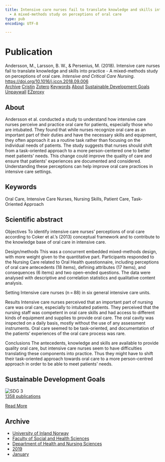 ```yaml
---
title: Intensive care nurses fail to translate knowledge and skills into practice
  - A mixed-methods study on perceptions of oral care
type: pub
encoding: UTF-8

---
```

<h1>Publication</h1>
<article id="csl-bib-container-6I3YCEUT" class="csl-bib-container">
  <div class="csl-bib-body"> <div class="csl-entry">Andersson, M., Larsson, B. W., &#38; Persenius, M. (2018). Intensive care nurses fail to translate knowledge and skills into practice - A mixed-methods study on perceptions of oral care. <i>Intensive and Critical Care Nursing</i>. <a href="https://doi.org/10.1016/j.iccn.2018.09.006">https://doi.org/10.1016/j.iccn.2018.09.006</a></div> </div>
  <div class="csl-bib-buttons">
    <a href="#taxonomy-article-6I3YCEUT" alt="archive" class="csl-bib-button">Archive</a>
    <a href="https://app.cristin.no/results/show.jsf?id=1657264" alt="Cristin" class="csl-bib-button">Cristin</a>
    <a href="http://zotero.org/groups/5881554/items/6I3YCEUT" alt="Zotero" class="csl-bib-button">Zotero</a>
    <a href="#keywords-article-6I3YCEUT" alt="keywords" class="csl-bib-button">Keywords</a>
    <a href="#about-article-6I3YCEUT" alt="about_pub" class="csl-bib-button">About</a>
    <a href="#sdg-article-6I3YCEUT" alt="sdg" class="csl-bib-button">Sustainable Development Goals</a>
    <a href="https://doi.org/10.1016/j.iccn.2018.09.006" alt="Unpaywall" class="csl-bib-button">Unpaywall</a>
    <a href="https://doi.org/10.1016/j.iccn.2018.09.006" alt="EZproxy" class="csl-bib-button">EZproxy</a>
  </div>
  <div id="csl-bib-meta-container-6I3YCEUT"></div>
</article>
<div id="csl-bib-meta-6I3YCEUT" class="csl-bib-meta">
  <article id="about-article-6I3YCEUT" class="about_pub-article">
    <h1>About</h1>
    Andersson et al. conducted a study to understand how intensive care nurses perceive and practice oral care for patients, especially those who are intubated. They found that while nurses recognize oral care as an important part of their duties and have the necessary skills and equipment, they often approach it as a routine task rather than focusing on the individual needs of patients. The study suggests that nurses should shift from a task-oriented approach to a more person-centered one to better meet patients' needs. This change could improve the quality of care and ensure that patients' experiences are documented and considered. Understanding these perceptions can help improve oral care practices in intensive care settings.
  </article>
  <article id="keywords-article-6I3YCEUT" class="keywords-article">
    <h1>Keywords</h1>
    Oral Care, Intensive Care Nurses, Nursing Skills, Patient Care, Task-Oriented Approach
  </article>
  <article id="abstract-article-6I3YCEUT" class="abstract-article">
    <h1>Scientific abstract</h1>
    Objectives 
To identify intensive care nurses’ perceptions of oral care according to Coker et al.’s (2013) conceptual framework and to contribute to the knowledge base of oral care in intensive care. 
 
Design/methods 
This was a concurrent embedded mixed-methods design, with more weight given to the quantitative part. Participants responded to the Nursing Care related to Oral Health questionnaire, including perceptions of oral care antecedents (18 items), defining attributes (17 items), and consequences (6 items) and two open-ended questions. The data were analysed with descriptive and correlation statistics and qualitative content analysis. 
 
Setting 
Intensive care nurses (n = 88) in six general intensive care units. 
 
Results 
Intensive care nurses perceived that an important part of nursing care was oral care, especially to intubated patients. They perceived that the nursing staff was competent in oral care skills and had access to different kinds of equipment and supplies to provide oral care. The oral cavity was inspected on a daily basis, mostly without the use of any assessment instruments. Oral care seemed to be task-oriented, and documentation of the patients’ experiences of the oral care process was rare. 
 
Conclusions 
The antecedents, knowledge and skills are available to provide quality oral care, but intensive care nurses seem to have difficulties translating these components into practice. Thus they might have to shift their task-oriented approach towards oral care to a more person-centred approach in order to be able to meet patients’ needs.
  </article>
  <article id="sdg-article-6I3YCEUT" class="sdg-article">
    <h1>Sustainable Development Goals</h1>
    <div class="sdg-container"><div id="sdg3" class="sdg">
        <img src="{{< params subfolder >}}images/sdg/sdg03_en.png" class="image" alt="SDG 3">
        <div class="sdg-overlay">
          <a href="{{< params subfolder >}}en/archive/?sdg=3#archive" class="sdg-publication-count"><span>1358</span> publications</a>
          <p><a href="https://sdgs.un.org/goals/goal3" class="sdg-read-more">Read More</a></p>
        </div>
      </div></div>
  </article>
  <article id="taxonomy-article-6I3YCEUT" class="taxonomy-article">
    <h1>Archive</h1>
    <ul>
      <li><a href="{{< params subfolder >}}en/archive/?key=3DCRN523">University of Inland Norway</a></li>
      <li><a href="{{< params subfolder >}}en/archive/?key=IDKFS3MX">Faculty of Social and Health Sciences</a></li>
      <li><a href="{{< params subfolder >}}en/archive/?key=GTV4ECMZ">Department of Health and Nursing Sciences</a></li>
      <li><a href="{{< params subfolder >}}en/archive/?key=E7THIEEM">2019</a></li>
      <li><a href="{{< params subfolder >}}en/archive/?key=7JE8LLZ8">January</a></li>
    </ul>
  </article>
</div>
